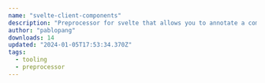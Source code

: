 ```yaml
---
name: "svelte-client-components"
description: "Preprocessor for svelte that allows you to annotate a component as a client component with the extension `.client.svelte`"
author: "pablopang"
downloads: 14
updated: "2024-01-05T17:53:34.370Z"
tags: 
  - tooling
  - preprocessor
---
```

